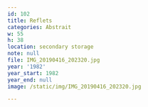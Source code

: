 ```yaml
---
id: 102
title: Reflets
categories: Abstrait
w: 55
h: 38
location: secondary storage
note: null
file: IMG_20190416_202320.jpg
year: '1982'
year_start: 1982
year_end: null
image: /static/img/IMG_20190416_202320.jpg

---
```

